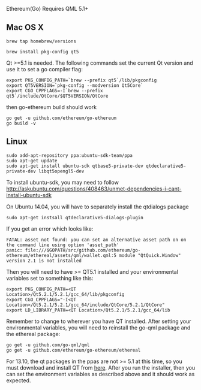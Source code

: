 Ethereum(Go) Requires QML 5.1+

## Mac OS X

`brew tap homebrew/versions`

`brew install pkg-config qt5`

Qt >=5.1 is needed.
The following commands set the current Qt version and use it to set a go compiler flag:

    export PKG_CONFIG_PATH=`brew --prefix qt5`/lib/pkgconfig
    export QT5VERSION=`pkg-config --modversion Qt5Core`
    export CGO_CPPFLAGS=-I`brew --prefix qt5`/include/QtCore/$QT5VERSION/QtCore

then go-ethereum build should work 

    go get -u github.com/ethereum/go-ethereum
    go build -v 

## Linux

    sudo add-apt-repository ppa:ubuntu-sdk-team/ppa
    sudo apt-get update
    sudo apt-get install ubuntu-sdk qtbase5-private-dev qtdeclarative5-private-dev libqt5opengl5-dev

To install ubuntu-sdk, you may need to follow http://askubuntu.com/questions/408463/unmet-dependencies-i-cant-install-ubuntu-sdk

On Ubuntu 14.04, you will have to separately install the qtdialogs package

    sudo apt-get instsall qtdeclarative5-dialogs-plugin

If you get an error which looks like:

    FATAL: asset not found: you can set an alternative asset path on on the command line using option 'asset_path'
    panic: file:///$GOPATH/src/github.com/ethereum/go-ethereum/ethereal/assets/qml/wallet.qml:5 module "QtQuick.Window" version 2.1 is not installed

Then you will need to have >= QT5.1 installed and your environmental variables set to something like this:

    export PKG_CONFIG_PATH=<QT Location>/Qt5.2.1/5.2.1/gcc_64/lib/pkgconfig
    export CGO_CPPFLAGS="-I<QT Location>/Qt5.2.1/5.2.1/gcc_64/include/QtCore/5.2.1/QtCore"
    export LD_LIBRARY_PATH=<QT Location>/Qt5.2.1/5.2.1/gcc_64/lib

Remember to change <QT Location> to wherever you have QT installed. After setting your environmental variables, you will need to reinstall the go-qml package and the ethereal package:

    go get -u github.com/go-qml/qml
    go get -u github.com/ethereum/go-ethereum/ethereal

For 13.10, the qt packages in the ppas are not >= 5.1 at this time, so you must download and install QT from [here](http://qt-project.org/downloads). After you run the installer, then you can set the environment variables as described above and it should work as expected. 